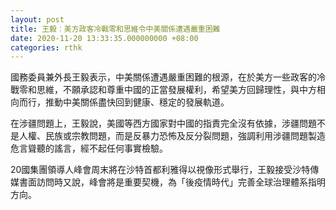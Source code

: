 ```yaml
---
layout: post
title: 王毅︰美方政客冷戰零和思維令中美關係遭遇嚴重困難
date: 2020-11-20 13:33:35.000000000 +08:00
categories: rthk
---
```


國務委員兼外長王毅表示，中美關係遭遇嚴重困難的根源，在於美方一些政客的冷戰零和思維，不願承認和尊重中國的正當發展權利，希望美方回歸理性，與中方相向而行，推動中美關係盡快回到健康、穩定的發展軌道。

在涉疆問題上，王毅說，美國等西方國家對中國的指責完全沒有依據，涉疆問題不是人權、民族或宗教問題，而是反暴力恐怖及反分裂問題，強調利用涉疆問題製造危言聳聽的謠言，經不起任何事實檢驗。

20國集團領導人峰會周末將在沙特首都利雅得以視像形式舉行，王毅接受沙特傳媒書面訪問時又說，峰會將是重要契機，為「後疫情時代」完善全球治理體系指明方向。
